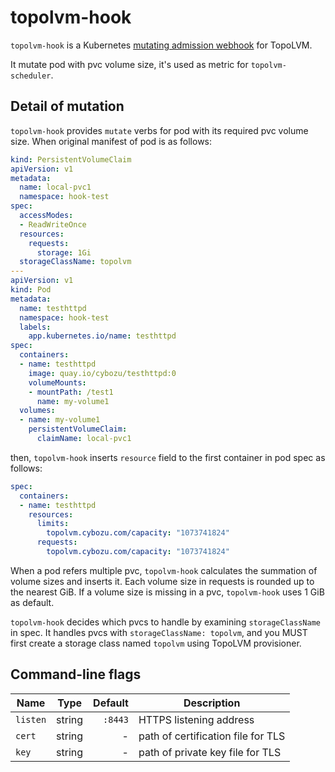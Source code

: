 topolvm-hook
============

`topolvm-hook` is a Kubernetes [mutating admission webhook](https://kubernetes.io/docs/reference/access-authn-authz/extensible-admission-controllers/) for TopoLVM.

It mutate pod with pvc volume size, it's used as metric for `topolvm-scheduler`.

Detail of mutation
------------------

`topolvm-hook` provides `mutate` verbs for pod with its required pvc volume size. When original manifest of pod is as follows:

```yaml
kind: PersistentVolumeClaim
apiVersion: v1
metadata:
  name: local-pvc1
  namespace: hook-test
spec:
  accessModes:
  - ReadWriteOnce
  resources:
    requests:
      storage: 1Gi
  storageClassName: topolvm
---
apiVersion: v1
kind: Pod
metadata:
  name: testhttpd
  namespace: hook-test
  labels:
    app.kubernetes.io/name: testhttpd
spec:
  containers:
  - name: testhttpd
    image: quay.io/cybozu/testhttpd:0
    volumeMounts:
    - mountPath: /test1
      name: my-volume1
  volumes:
  - name: my-volume1
    persistentVolumeClaim:
      claimName: local-pvc1
```

then, `topolvm-hook` inserts `resource` field to the first container in pod spec as follows:

```yaml
spec:
  containers:
  - name: testhttpd
    resources:
      limits:
        topolvm.cybozu.com/capacity: "1073741824"
      requests:
        topolvm.cybozu.com/capacity: "1073741824"
```

When a pod refers multiple pvc, `topolvm-hook` calculates the summation of volume sizes and inserts it.
Each volume size in requests is rounded up to the nearest GiB.
If a volume size is missing in a pvc, `topolvm-hook` uses 1 GiB as default.

`topolvm-hook` decides which pvcs to handle by examining `storageClassName` in spec.
It handles pvcs with `storageClassName: topolvm`, and you MUST first create a storage class named `topolvm` using TopoLVM provisioner.

Command-line flags
------------------

|   Name   |  Type  | Default |            Description             |
| -------- | ------ | ------: | ---------------------------------- |
| `listen` | string | `:8443` | HTTPS listening address            |
| `cert`   | string |       - | path of certification file for TLS |
| `key`    | string |       - | path of private key file for TLS   |
